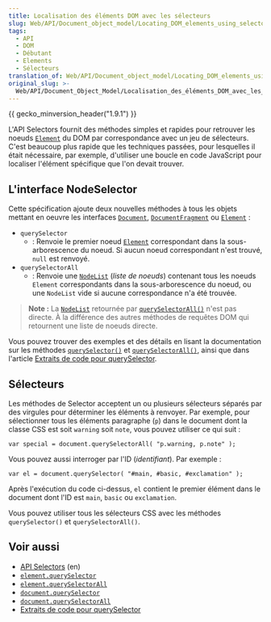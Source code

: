 ```yaml
---
title: Localisation des éléments DOM avec les sélecteurs
slug: Web/API/Document_object_model/Locating_DOM_elements_using_selectors
tags:
  - API
  - DOM
  - Débutant
  - Elements
  - Sélecteurs
translation_of: Web/API/Document_object_model/Locating_DOM_elements_using_selectors
original_slug: >-
  Web/API/Document_Object_Model/Localisation_des_éléments_DOM_avec_les_sélecteurs
---
```

{{ gecko_minversion_header("1.9.1") }}

L'API Selectors fournit des méthodes simples et rapides pour retrouver les noeuds [`Element`](/fr/docs/Web/API/element) du DOM par correspondance avec un jeu de sélecteurs. C'est beaucoup plus rapide que les techniques passées, pour lesquelles il était nécessaire, par exemple, d'utiliser une boucle en code JavaScript pour localiser l'élément spécifique que l'on devait trouver.

## L'interface NodeSelector

Cette spécification ajoute deux nouvelles méthodes à tous les objets mettant en oeuvre les interfaces [`Document`](/fr/docs/Web/API/document), [`DocumentFragment`](/fr/docs/Web/API/DocumentFragment) ou [`Element`](/fr/docs/Web/API/element) :

- `querySelector`
  - : Renvoie le premier noeud [`Element`](/fr/docs/Web/API/element) correspondant dans la sous-arborescence du noeud. Si aucun noeud correspondant n'est trouvé, `null` est renvoyé.
- `querySelectorAll`
  - : Renvoie une [`NodeList`](/fr/docs/Web/API/NodeList) (_liste de noeuds_) contenant tous les noeuds `Element` correspondants dans la sous-arborescence du noeud, ou une `NodeList` vide si aucune correspondance n'a été trouvée.

> **Note :** La [`NodeList`](/fr/docs/Web/API/NodeList) retournée par [`querySelectorAll()`](/fr/docs/Web/API/Element/querySelectorAll) n'est pas directe. À la différence des autres méthodes de requêtes DOM qui retournent une liste de noeuds directe.

Vous pouvez trouver des exemples et des détails en lisant la documentation sur les méthodes [`querySelector()`](/fr/docs/Web/API/Element/querySelector) et [`querySelectorAll()`](/fr/docs/Web/API/Element/querySelectorAll), ainsi que dans l'article [Extraits de code pour querySelector](/fr/docs/Archive/Add-ons/Code_snippets/QuerySelector).

## Sélecteurs

Les méthodes de Selector acceptent un ou plusieurs sélecteurs séparés par des virgules pour déterminer les éléments à renvoyer. Par exemple, pour sélectionner tous les éléments paragraphe (`p`) dans le document dont la classe CSS est soit `warning` soit `note`, vous pouvez utiliser ce qui suit :

    var special = document.querySelectorAll( "p.warning, p.note" );

Vous pouvez aussi interroger par l'ID (_identifiant_). Par exemple :

    var el = document.querySelector( "#main, #basic, #exclamation" );

Après l'exécution du code ci-dessus, `el` contient le premier élément dans le document dont l'ID est `main`, `basic` ou `exclamation`.

Vous pouvez utiliser tous les sélecteurs CSS avec les méthodes `querySelector()` et `querySelectorAll()`.

## Voir aussi

- [API Selectors](http://www.w3.org/TR/selectors-api/) (en)
- [`element.querySelector`](/fr/docs/Web/API/Element/querySelector)
- [`element.querySelectorAll`](/fr/docs/Web/API/Element/querySelectorAll)
- [`document.querySelector`](/fr/docs/Web/API/Document/querySelector)
- [`document.querySelectorAll`](/fr/docs/Web/API/Document/querySelectorAll)
- [Extraits de code pour querySelector](/en-US/docs/Code_snippets/QuerySelector)
